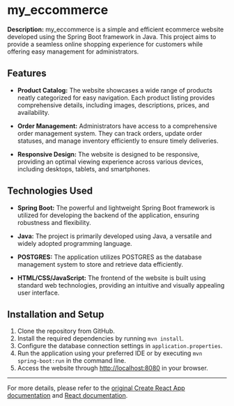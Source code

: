 # my_eccommerce

**Description:** my_eccommerce is a simple and efficient ecommerce website developed using the Spring Boot framework in Java. This project aims to provide a seamless online shopping experience for customers while offering easy management for administrators.

## Features

- **Product Catalog:** The website showcases a wide range of products neatly categorized for easy navigation. Each product listing provides comprehensive details, including images, descriptions, prices, and availability.

- **Order Management:** Administrators have access to a comprehensive order management system. They can track orders, update order statuses, and manage inventory efficiently to ensure timely deliveries.

- **Responsive Design:** The website is designed to be responsive, providing an optimal viewing experience across various devices, including desktops, tablets, and smartphones.

## Technologies Used

- **Spring Boot:** The powerful and lightweight Spring Boot framework is utilized for developing the backend of the application, ensuring robustness and flexibility.

- **Java:** The project is primarily developed using Java, a versatile and widely adopted programming language.

- **POSTGRES:** The application utilizes POSTGRES as the database management system to store and retrieve data efficiently.

- **HTML/CSS/JavaScript:** The frontend of the website is built using standard web technologies, providing an intuitive and visually appealing user interface.

## Installation and Setup

1. Clone the repository from GitHub.
2. Install the required dependencies by running `mvn install`.
3. Configure the database connection settings in `application.properties`.
4. Run the application using your preferred IDE or by executing `mvn spring-boot:run` in the command line.
5. Access the website through [http://localhost:8080](http://localhost:8080) in your browser.

---

For more details, please refer to the [original Create React App documentation](https://facebook.github.io/create-react-app/docs/getting-started) and [React documentation](https://reactjs.org/).
